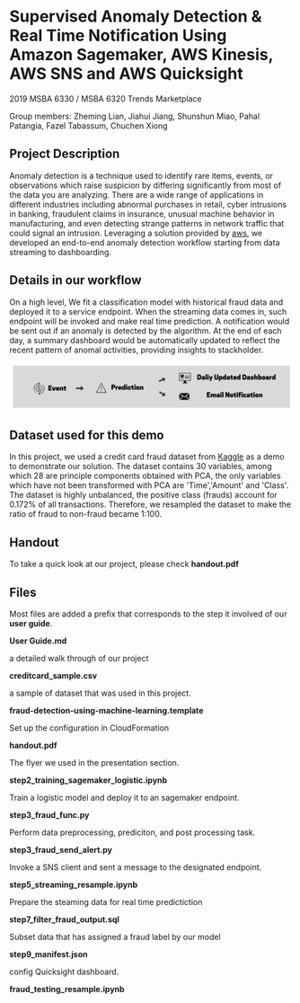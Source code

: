 # Supervised Anomaly Detection & Real Time Notification Using Amazon Sagemaker, AWS Kinesis, AWS SNS and AWS Quicksight

2019 MSBA 6330 / MSBA 6320 Trends Marketplace

Group members: Zheming Lian, Jiahui Jiang, Shunshun Miao, Pahal Patangia, Fazel Tabassum, Chuchen Xiong


## Project Description

Anomaly detection is a technique used to identify rare items, events, or observations which raise suspicion by differing significantly from most of the data you are analyzing. There are a wide range of applications in different industries including abnormal purchases in retail, cyber intrusions in banking, fraudulent claims in insurance, unusual machine behavior in manufacturing, and even detecting strange patterns in network traffic that could signal an intrusion. Leveraging a solution provided by [aws](https://s3.amazonaws.com/solutions-reference/fraud-detection-using-machine-learning/latest/fraud-detection-using-machine-learning.pdf), we developed an end-to-end anomaly detection workflow starting from data streaming to dashboarding. 

## Details in our workflow 
On a high level, We fit a classification model with historical fraud data and deployed it to a service endpoint. When the streaming data comes in, such endpoint will be invoked and make real time prediction. A notification would be sent out if an anomaly is detected by the algorithm. At the end of each day, a summary dashboard would be automatically updated to reflect the recent pattern of anomal activities, providing insights to stackholder. 

![](img/workflow.png)

## Dataset used for this demo
In this project, we used a credit card fraud dataset from [Kaggle](https://www.kaggle.com/mlg-ulb/creditcardfraud) as a demo to demonstrate our solution. The dataset contains 30 variables, among which 28 are principle components obtained with PCA, the only variables which have not been transformed with PCA are 'Time','Amount' and 'Class'. The dataset is highly unbalanced, the positive class (frauds) account for 0.172% of all transactions. Therefore, we resampled the dataset to make the ratio of fraud to non-fraud became 1:100.

## Handout

To take a quick look at our project, please check **handout.pdf**

## Files

Most files are added a prefix that corresponds to the step it involved of our **user guide**.

**User Guide.md**

a detailed walk through of our project

**creditcard_sample.csv**

a sample of dataset that was used in this project.

**fraud-detection-using-machine-learning.template**

Set up the configuration in CloudFormation

**handout.pdf**

The flyer we used in the presentation section.

**step2_training_sagemaker_logistic.ipynb**

Train a logistic model and deploy it to an sagemaker endpoint.

**step3_fraud_func.py**

Perform data preprocessing, prediciton, and post processing task. 

**step3_fraud_send_alert.py**

Invoke a SNS client and sent a message to the designated endpoint.

**step5_streaming_resample.ipynb**

Prepare the steaming data for real time predictiction

**step7_filter_fraud_output.sql**

Subset data that has assigned a fraud label by our model

**step9_manifest.json**

config Quicksight dashboard.

**fraud_testing_resample.ipynb**






